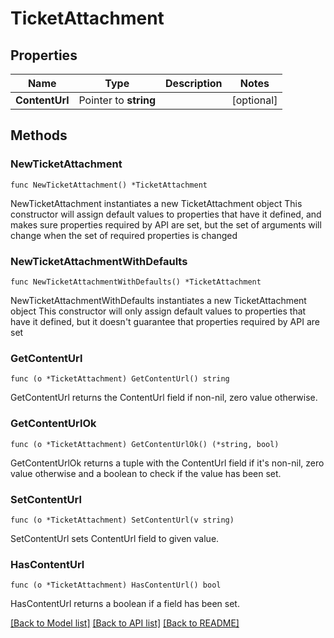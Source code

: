 # TicketAttachment

## Properties

Name | Type | Description | Notes
------------ | ------------- | ------------- | -------------
**ContentUrl** | Pointer to **string** |  | [optional] 

## Methods

### NewTicketAttachment

`func NewTicketAttachment() *TicketAttachment`

NewTicketAttachment instantiates a new TicketAttachment object
This constructor will assign default values to properties that have it defined,
and makes sure properties required by API are set, but the set of arguments
will change when the set of required properties is changed

### NewTicketAttachmentWithDefaults

`func NewTicketAttachmentWithDefaults() *TicketAttachment`

NewTicketAttachmentWithDefaults instantiates a new TicketAttachment object
This constructor will only assign default values to properties that have it defined,
but it doesn't guarantee that properties required by API are set

### GetContentUrl

`func (o *TicketAttachment) GetContentUrl() string`

GetContentUrl returns the ContentUrl field if non-nil, zero value otherwise.

### GetContentUrlOk

`func (o *TicketAttachment) GetContentUrlOk() (*string, bool)`

GetContentUrlOk returns a tuple with the ContentUrl field if it's non-nil, zero value otherwise
and a boolean to check if the value has been set.

### SetContentUrl

`func (o *TicketAttachment) SetContentUrl(v string)`

SetContentUrl sets ContentUrl field to given value.

### HasContentUrl

`func (o *TicketAttachment) HasContentUrl() bool`

HasContentUrl returns a boolean if a field has been set.


[[Back to Model list]](../README.md#documentation-for-models) [[Back to API list]](../README.md#documentation-for-api-endpoints) [[Back to README]](../README.md)


